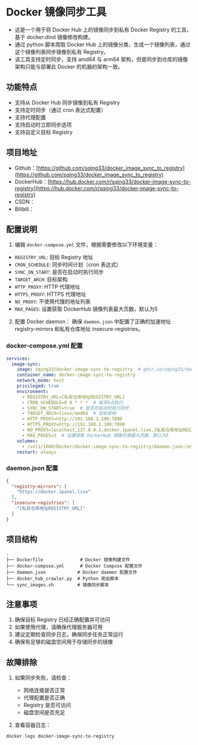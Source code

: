 # Docker 镜像同步工具

- 这是一个用于将 Docker Hub 上的镜像同步到私有 Docker Registry 的工具，基于 docker:dind 镜像修改构建。
- 通过 python 脚本爬取 Docker Hub 上的镜像分类，生成一个镜像列表，通过这个镜像列表同步镜像到私有 Registry。
- 该工具支持定时同步，支持 amd64 与 arm64 架构，但是同步到仓库的镜像架构只能与部署此 Docker 的机器的架构一致。

## 功能特点

- 支持从 Docker Hub 同步镜像到私有 Registry
- 支持定时同步（通过 cron 表达式配置）
- 支持代理配置
- 支持启动时立即同步选项
- 支持自定义目标 Registry

## 项目地址

- Github：[https://github.com/sqing33/docker_image_sync_to_registry](https://github.com/sqing33/docker_image_sync_to_registry)
- DockerHub：[https://hub.docker.com/r/sqing33/docker-image-sync-to-registry](https://hub.docker.com/r/sqing33/docker-image-sync-to-registry)
- CSDN：
- Bilibili：

## 配置说明

1. 编辑 `docker-compose.yml` 文件，根据需要修改以下环境变量：
- `REGISTRY_URL`: 目标 Registry 地址
- `CRON_SCHEDULE`: 同步时间计划（cron 表达式）
- `SYNC_ON_START`: 是否在启动时执行同步
- `TARGET_ARCH`: 目标架构
- `HTTP_PROXY`: HTTP 代理地址
- `HTTPS_PROXY`: HTTPS 代理地址
- `NO_PROXY`: 不使用代理的地址列表
- `MAX_PAGES`: 设置获取 DockerHub 镜像列表最大页数，默认为5

2. 配置 Docker daemon：
确保 `daemon.json` 中配置了正确的加速地址 registry-mirrors 和私有仓库地址 insecure-registries。

### docker-compose.yml 配置

```yaml
services:
  image-sync:
    image: sqing33/docker-image-sync-to-registry  # ghcr.io/sqing33/docker-image-sync-to-registry
    container_name: docker-image-sync-to-registry
    network_mode: host
    privileged: true
    environment:
      - REGISTRY_URL=[私有仓库地址REGISTRY_URL]
      - CRON_SCHEDULE=0 0 * * *  # 每天0点执行
      - SYNC_ON_START=true  # 是否在启动时执行同步
      - TARGET_ARCH=linux/amd64  # 目标架构
      - HTTP_PROXY=http://192.168.1.100:7890
      - HTTPS_PROXY=http://192.168.1.100:7890
      - NO_PROXY=localhost,127.0.0.1,docker.1panel.live,[私有仓库地址REGISTRY_URL]
      - MAX_PAGES=3  # 设置获取 DockerHub 镜像列表最大页数，默认为5
    volumes:
      - /vol1/1000/Docker/docker-image-sync-to-registry/daemon.json:/etc/docker/daemon.json
    restart: always
```

### daemon.json 配置

```json
{
  "registry-mirrors": [
    "https://docker.1panel.live"
  ],
  "insecure-registries": [
    "[私有仓库地址REGISTRY_URL]" 
  ]
}
```

## 项目结构

```
.
├── Dockerfile              # Docker 镜像构建文件
├── docker-compose.yml      # Docker Compose 配置文件
├── daemon.json            # Docker daemon 配置文件
├── docker_hub_crawler.py  # Python 爬虫脚本
└── sync_images.sh         # 镜像同步脚本
```

## 注意事项

1. 确保目标 Registry 已经正确配置并可访问
2. 如果使用代理，请确保代理服务器可用
3. 建议定期检查同步日志，确保同步任务正常运行
4. 确保有足够的磁盘空间用于存储同步的镜像

## 故障排除

1. 如果同步失败，请检查：
   - 网络连接是否正常
   - 代理配置是否正确
   - Registry 是否可访问
   - 磁盘空间是否充足

2. 查看容器日志：
```bash
docker logs docker-image-sync-to-registry
```
